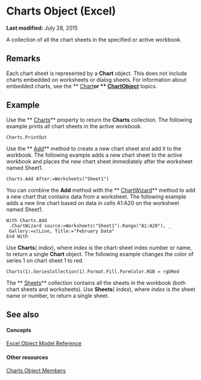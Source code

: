 
# Charts Object (Excel)

 **Last modified:** July 28, 2015

A collection of all the chart sheets in the specified or active workbook.

## Remarks

Each chart sheet is represented by a  **Chart** object. This does not include charts embedded on worksheets or dialog sheets. For information about embedded charts, see the ** [Chart](179c32ce-49bd-6f36-ea12-89fb5443f3ea.md)**or  ** [ChartObject](b546e6f2-7ac6-2dea-eba2-f98f68f3df65.md)** topics.


## Example

Use the  ** [Charts](582d9a78-d86f-ab69-0c22-85f8a59412d9.md)** property to return the **Charts** collection. The following example prints all chart sheets in the active workbook.


```
Charts.PrintOut
```

Use the  ** [Add](http://msdn.microsoft.com/library/370a8ab0-4c65-4a2f-c671-9b5654ff41c0%28Office.15%29.aspx)** method to create a new chart sheet and add it to the workbook. The following example adds a new chart sheet to the active workbook and places the new chart sheet immediately after the worksheet named Sheet1.




```
Charts.Add After:=Worksheets("Sheet1")
```

You can combine the  **Add** method with the ** [ChartWizard](c47588d9-6969-d6bb-cbbc-4941198d78b4.md)** method to add a new chart that contains data from a worksheet. The following example adds a new line chart based on data in cells A1:A20 on the worksheet named Sheet1.




```
With Charts.Add 
 .ChartWizard source:=Worksheets("Sheet1").Range("A1:A20"), _ 
 Gallery:=xlLine, Title:="February Data" 
End With
```

Use  **Charts**( _index_), where  _index_ is the chart-sheet index number or name, to return a single **Chart** object. The following example changes the color of series 1 on chart sheet 1 to red.




```
Charts(1).SeriesCollection(1).Format.Fill.ForeColor.RGB = rgbRed
```

The  ** [Sheets](048fd93c-bc27-4b58-358f-56fcee1710f8.md)** collection contains all the sheets in the workbook (both chart sheets and worksheets). Use **Sheets**( _index_), where  _index_ is the sheet name or number, to return a single sheet.


## See also


#### Concepts


 [Excel Object Model Reference](11ea8598-8a20-92d5-f98b-0da04263bf2c.md)
#### Other resources


 [Charts Object Members](209281d5-4fda-65f1-ac1c-6ae43c2764ba.md)
